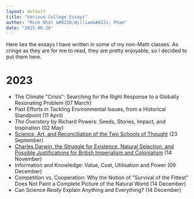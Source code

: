 ```yaml
---
layout: default
title: "Various College Essays"
author: "Minh Nhật &#8220;William&#8221; Phạm"
date: "2025-06-20"
---
```


Here lies the essays I have written in some of my non-Math classes. As cringe as they are for me to read, they are pretty enjoyable, so I decided to put them here.

# 2023

* The Climate "Crisis": Searching for the Right Response to a Globally Resonating Problem (07 March)
* Past Efforts in Tackling Environmental Issues, from a Historical Standpoint (11 April)
* *The Overstory* by Richard Powers: Seeds, Stories, Impact, and Inspiration (02 May)
* [Science, Art, and Reconciliation of the Two Schools of Thought](./ENGL128/Essay1.html) (23 September)
* [Charles Darwin, the Struggle for Existence, Natural Selection, and Possible Justifications for British Imperialism and Colonialism](./ENGL128/Essay2.html) (14 November)
* Information and Knowledge: Value, Cost, Utilisation and Power (09 December)
* Competition vs. Cooperation: Why the Notion of "Survival of the Fittest" Does Not Paint a Complete Picture of the Natural World (14 December)
* Can Science *Really* Explain Anything and Everything? (14 December)
